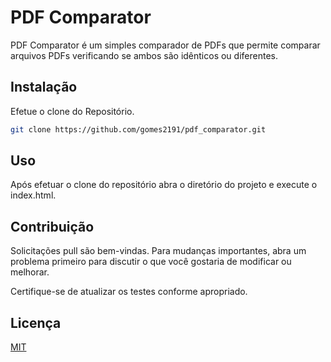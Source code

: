 # PDF Comparator

PDF Comparator é um simples comparador de PDFs que permite comparar arquivos PDFs verificando se ambos são idênticos ou diferentes.

## Instalação

Efetue o clone do Repositório.

```bash
git clone https://github.com/gomes2191/pdf_comparator.git
```

## Uso

Após efetuar o clone do repositório abra o diretório do projeto e execute o index.html.

## Contribuição

Solicitações pull são bem-vindas. Para mudanças importantes, abra um problema primeiro
para discutir o que você gostaria de modificar ou melhorar.

Certifique-se de atualizar os testes conforme apropriado.

## Licença

[MIT](https://choosealicense.com/licenses/mit/)

